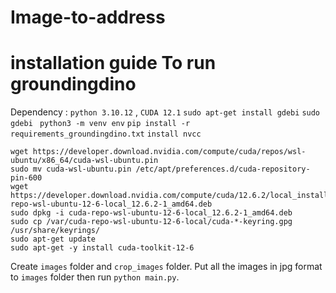 # Image-to-address

# installation guide To run groundingdino

Dependency : `python 3.10.12` , `CUDA 12.1`
`sudo apt-get install gdebi`
`sudo gdebi `
`python3 -m venv env`
`pip install -r requirements_groundingdino.txt`
`install nvcc`
```
wget https://developer.download.nvidia.com/compute/cuda/repos/wsl-ubuntu/x86_64/cuda-wsl-ubuntu.pin
sudo mv cuda-wsl-ubuntu.pin /etc/apt/preferences.d/cuda-repository-pin-600
wget https://developer.download.nvidia.com/compute/cuda/12.6.2/local_installers/cuda-repo-wsl-ubuntu-12-6-local_12.6.2-1_amd64.deb
sudo dpkg -i cuda-repo-wsl-ubuntu-12-6-local_12.6.2-1_amd64.deb
sudo cp /var/cuda-repo-wsl-ubuntu-12-6-local/cuda-*-keyring.gpg /usr/share/keyrings/
sudo apt-get update
sudo apt-get -y install cuda-toolkit-12-6
```

Create `images` folder and `crop_images` folder.
Put all the images in jpg format to `images` folder then run `python main.py`.
